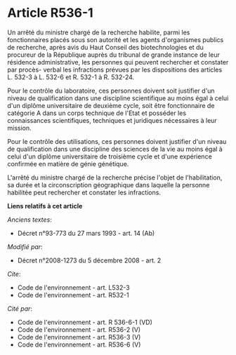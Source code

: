 # Article R536-1

Un arrêté du ministre chargé de la recherche habilite, parmi les fonctionnaires placés sous son autorité et les agents
d'organismes publics de recherche, après avis du Haut Conseil des biotechnologies et du procureur de la République auprès du
tribunal de grande instance de leur résidence administrative, les personnes qui peuvent rechercher et constater par procès-
verbal les infractions prévues par les dispositions des articles L. 532-3 à L. 532-6 et R. 532-1 à R. 532-24.

Pour le contrôle du laboratoire, ces personnes doivent soit justifier d'un niveau de qualification dans une discipline
scientifique au moins égal à celui d'un diplôme universitaire de deuxième cycle, soit être fonctionnaire de catégorie A dans
un corps technique de l'Etat et posséder les connaissances scientifiques, techniques et juridiques nécessaires à leur
mission. 

Pour le contrôle des utilisations, ces personnes doivent justifier d'un niveau de qualification dans une discipline des
sciences de la vie au moins égal à celui d'un diplôme universitaire de troisième cycle et d'une expérience confirmée en
matière de génie génétique.

L'arrêté du ministre chargé de la recherche précise l'objet de l'habilitation, sa durée et la circonscription géographique
dans laquelle la personne habilitée peut rechercher et constater les infractions.

**Liens relatifs à cet article**

_Anciens textes_:

  - Décret n°93-773 du 27 mars 1993 - art. 14 (Ab)

_Modifié par_:

  - Décret n°2008-1273 du 5 décembre 2008 - art. 2

_Cite_:

  - Code de l'environnement - art. L532-3
  - Code de l'environnement - art. R532-1

_Cité par_:

  - Code de l'environnement - art. R 536-6-1 (VD)
  - Code de l'environnement - art. R536-2 (V)
  - Code de l'environnement - art. R536-3 (V)
  - Code de l'environnement - art. R536-6 (V)
